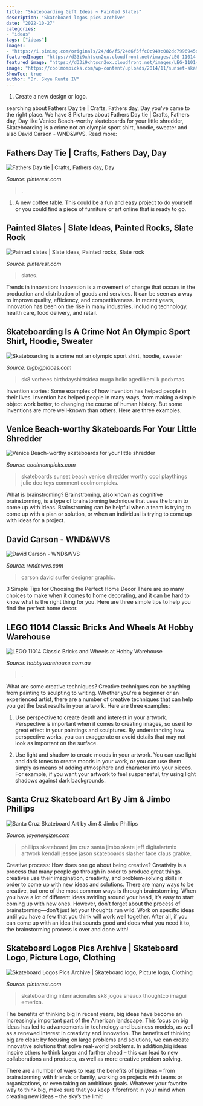 ```yaml
---
title: "Skateboarding Gift Ideas ~ Painted Slates"
description: "Skateboard logos pics archive"
date: "2022-10-27"
categories:
- "ideas"
tags: ["ideas"]
images:
- "https://i.pinimg.com/originals/24/d6/f5/24d6f5ffc0c949c082dc7996945d17e5.jpg"
featuredImage: "https://d33i9xhtscn2ox.cloudfront.net/images/LEG-11014-01.jpg"
featured_image: "https://d33i9xhtscn2ox.cloudfront.net/images/LEG-11014-01.jpg"
image: "https://coolmompicks.com/wp-content/uploads/2014/11/sunset-skateboards.jpg"
ShowToc: true
author: "Dr. Skye Runte IV"
---
```



1. Create a new design or logo.

	

		
searching about Fathers Day tie | Crafts, Fathers day, Day you've came to the right place. We have 8 Pictures about Fathers Day tie | Crafts, Fathers day, Day like Venice Beach-worthy skateboards for your little shredder, Skateboarding is a crime not an olympic sport shirt, hoodie, sweater and also David Carson - WND&amp;WVS. Read more:
		
    
## Fathers Day Tie | Crafts, Fathers Day, Day

<img loading=lazy src="https://i.pinimg.com/originals/56/6f/0a/566f0a2dca98ea63ef030737cb438d1e.jpg" onerror="this.onerror=null;this.src='https://tse1.mm.bing.net/th?id=OIP.pYCf-0ci1jR4l9X6jXaHwQHaPJ&amp;pid=15.1';" alt="Fathers Day tie | Crafts, Fathers day, Day">

_Source: pinterest.com_

>. 

	

1. A new coffee table. This could be a fun and easy project to do yourself or you could find a piece of furniture or art online that is ready to go.

    
## Painted Slates | Slate Ideas, Painted Rocks, Slate Rock

<img loading=lazy src="https://i.pinimg.com/originals/24/d6/f5/24d6f5ffc0c949c082dc7996945d17e5.jpg" onerror="this.onerror=null;this.src='https://tse1.mm.bing.net/th?id=OIP.DVI_CFCsoikWbsGD8MwKtwHaE8&amp;pid=15.1';" alt="Painted slates | Slate ideas, Painted rocks, Slate rock">

_Source: pinterest.com_

>slates. 

	

Trends in innovation:
Innovation is a movement of change that occurs in the production and distribution of goods and services. It can be seen as a way to improve quality, efficiency, and competitiveness. In recent years, innovation has been on the rise in many industries, including technology, health care, food delivery, and retail.

    
## Skateboarding Is A Crime Not An Olympic Sport Shirt, Hoodie, Sweater

<img loading=lazy src="https://images.bigbigplaces.com/2021/07/OGIpRJKd-skateboarding-is-a-crime-not-an-olympic-sport-shirt-shirt.jpg" onerror="this.onerror=null;this.src='https://tse1.mm.bing.net/th?id=OIP.z4JkzXmV-mqtjDPVZr_kuQHaHa&amp;pid=15.1';" alt="Skateboarding is a crime not an olympic sport shirt, hoodie, sweater">

_Source: bigbigplaces.com_

>sk8 vorhees birthdayshirtsidea muga holic agedlikemilk podxmas. 

	

Invention stories: Some examples of how invention has helped people in their lives.
Invention has helped people in many ways, from making a simple object work better, to changing the course of human history. But some inventions are more well-known than others. Here are three examples.

    
## Venice Beach-worthy Skateboards For Your Little Shredder

<img loading=lazy src="https://coolmompicks.com/wp-content/uploads/2014/11/sunset-skateboards.jpg" onerror="this.onerror=null;this.src='https://tse3.mm.bing.net/th?id=OIP.rb6eakZTEXYKsLe_SqoJNwHaE8&amp;pid=15.1';" alt="Venice Beach-worthy skateboards for your little shredder">

_Source: coolmompicks.com_

>skateboards sunset beach venice shredder worthy cool playthings julie dec toys comment coolmompicks. 

	

What is brainstroming?
Brainstroming, also known as cognitive brainstorming, is a type of brainstorming technique that uses the brain to come up with ideas. Brainstroming can be helpful when a team is trying to come up with a plan or solution, or when an individual is trying to come up with ideas for a project.

    
## David Carson - WND&amp;WVS

<img loading=lazy src="https://www.wndnwvs.com/upload/photos/424_original_336781_1hoSINQsSsIX__zWCBI0d3Rop.jpg" onerror="this.onerror=null;this.src='https://tse4.mm.bing.net/th?id=OIP.a5-sNl5gwqGdVH0YMAdFcQHaEy&amp;pid=15.1';" alt="David Carson - WND&amp;WVS">

_Source: wndnwvs.com_

>carson david surfer designer graphic. 

	

3 Simple Tips for Choosing the Perfect Home Decor
There are so many choices to make when it comes to home decorating, and it can be hard to know what is the right thing for you. Here are three simple tips to help you find the perfect home decor.

    
## LEGO 11014 Classic Bricks And Wheels At Hobby Warehouse

<img loading=lazy src="https://d33i9xhtscn2ox.cloudfront.net/images/LEG-11014-01.jpg" onerror="this.onerror=null;this.src='https://tse4.mm.bing.net/th?id=OIP.8M0CPKqhlXfBhKyC3viWvgHaHa&amp;pid=15.1';" alt="LEGO 11014 Classic Bricks and Wheels at Hobby Warehouse">

_Source: hobbywarehouse.com.au_

>. 

	

What are some creative techniques?
Creative techniques can be anything from painting to sculpting to writing. Whether you're a beginner or an experienced artist, there are a number of creative techniques that can help you get the best results in your artwork. Here are three examples:
1. Use perspective to create depth and interest in your artwork. Perspective is important when it comes to creating images, so use it to great effect in your paintings and sculptures. By understanding how perspective works, you can exaggerate or avoid details that may not look as important on the surface.

2. Use light and shadow to create moods in your artwork. You can use light and dark tones to create moods in your work, or you can use them simply as means of adding atmosphere and character into your pieces. For example, if you want your artwork to feel suspenseful, try using light shadows against dark backgrounds.

    
## Santa Cruz Skateboard Art By Jim &amp; Jimbo Phillips

<img loading=lazy src="https://i1.wp.com/girlydesignblog.com/digitalartmix/wp-content/uploads/2014/06/skate-art-jim-phillips-47.jpg" onerror="this.onerror=null;this.src='https://tse3.mm.bing.net/th?id=OIP.AZYZb2g7hzFmsztZW5iLggHaKu&amp;pid=15.1';" alt="Santa Cruz Skateboard Art by Jim &amp; Jimbo Phillips">

_Source: joyenergizer.com_

>phillips skateboard jim cruz santa jimbo skate jeff digitalartmix artwork kendall jessee jason skateboards slasher face claus grabke. 

	

Creative process: How does one go about being creative?
Creativity is a process that many people go through in order to produce great things. creatives use their imagination, creativity, and problem-solving skills in order to come up with new ideas and solutions. There are many ways to be creative, but one of the most common ways is through brainstorming. When you have a lot of different ideas swirling around your head, it’s easy to start coming up with new ones. However, don’t forget about the process of brainstorming—don’t just let your thoughts run wild. Work on specific ideas until you have a few that you think will work well together. After all, if you can come up with an idea that sounds good and does what you need it to, the brainstorming process is over and done with!

    
## Skateboard Logos Pics Archive | Skateboard Logo, Picture Logo, Clothing

<img loading=lazy src="https://i.pinimg.com/736x/77/00/a2/7700a2b5ccc926bc962e25a920341ef5.jpg" onerror="this.onerror=null;this.src='https://tse4.mm.bing.net/th?id=OIP.xiew_zZoDOHWBDdF3Az-wwHaF7&amp;pid=15.1';" alt="Skateboard Logos Pics Archive | Skateboard logo, Picture logo, Clothing">

_Source: pinterest.com_

>skateboarding internacionales sk8 jogos sneaux thoughtco imagui emerica. 

	

The benefits of thinking big
In recent years, big ideas have become an increasingly important part of the American landscape. This focus on big ideas has led to advancements in technology and business models, as well as a renewed interest in creativity and innovation.
The benefits of thinking big are clear: by focusing on large problems and solutions, we can create innovative solutions that solve real-world problems. In addition,big ideas inspire others to think larger and farther ahead – this can lead to new collaborations and products, as well as more creative problem solving.

There are a number of ways to reap the benefits of big ideas – from brainstorming with friends or family, working on projects with teams or organizations, or even taking on ambitious goals. Whatever your favorite way to think big, make sure that you keep it forefront in your mind when creating new ideas – the sky’s the limit!

